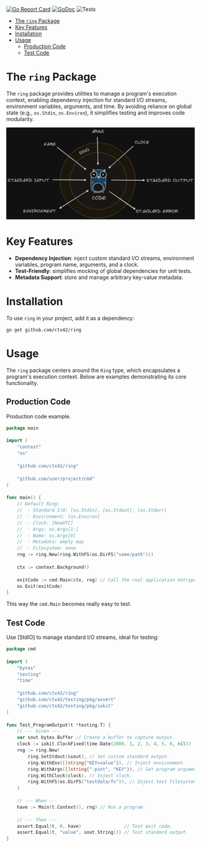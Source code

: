 [![Go Report Card](https://goreportcard.com/badge/github.com/ctx42/ring)](https://goreportcard.com/report/github.com/ctx42/ring)
[![GoDoc](https://img.shields.io/badge/api-Godoc-blue.svg)](https://pkg.go.dev/github.com/ctx42/ring)
![Tests](https://github.com/ctx42/ring/actions/workflows/go.yml/badge.svg?branch=master)

<!-- TOC -->
* [The `ring` Package](#the-ring-package)
* [Key Features](#key-features)
* [Installation](#installation)
* [Usage](#usage)
  * [Production Code](#production-code)
  * [Test Code](#test-code)
<!-- TOC -->

# The `ring` Package

The `ring` package provides utilities to manage a program's execution context,
enabling dependency injection for standard I/O streams, environment variables,
arguments, and time. By avoiding reliance on global state (e.g., `os.Stdin`, 
`os.Environ`), it simplifies testing and improves code modularity.

![ring.png](doc/ring.png)

# Key Features

- **Dependency Injection**: inject custom standard I/O streams, environment variables, program name, arguments, and a clock.
- **Test-Friendly**: simplifies mocking of global dependencies for unit tests.
- **Metadata Support**: store and manage arbitrary key-value metadata.

# Installation

To use `ring` in your project, add it as a dependency:

```shell
go get github.com/ctx42/ring
```

# Usage

The `ring` package centers around the `Ring` type, which encapsulates a 
program's execution context. Below are examples demonstrating its core 
functionality.

## Production Code

Production code example.

```go
package main

import (
    "context"
    "os"

    "github.com/ctx42/ring"

    "github.com/user/project/cmd"
)

func main() {
    // Default Ring:
    //  - Standard I/O: [os.Stdin], [os.Stdout], [os.Stderr]
    //  - Environment: [os.Environ]
    //  - Clock: [NowUTC]
    //  - Args: os.Args[1:]
    //  - Name: os.Args[0]
    //  - Metadata: empty map
    //  - Filesystem: none
    rng := ring.New(ring.WithFS(os.DirFS("some/path")))

    ctx := context.Background()
    
    exitCode := cmd.Main(ctx, rng) // Call the real application entrypoint.
    os.Exit(exitCode)
}
```

This way the `cmd.Main` becomes really easy to test. 

## Test Code

Use [StdIO] to manage standard I/O streams, ideal for testing:

```go
package cmd

import (
    "bytes"
    "testing"
    "time"

    "github.com/ctx42/ring"
    "github.com/ctx42/testing/pkg/assert"
    "github.com/ctx42/testing/pkg/iokit"
)

func Test_ProgramOutput(t *testing.T) {
    // --- Given ---
    var sout bytes.Buffer // Create a buffer to capture output.
    clock := iokit.ClockFixed(time.Date(2000, 1, 2, 3, 4, 5, 6, nil))
    rng := ring.New(
        ring.SetStdout(&sout), // Set custom standard output.
        ring.WithEnv([]string{"KEY=value"}), // Inject environment.
        ring.WithArgs([]string{"-pint", "KEY"}), // Set program arguments.
        ring.WithClock(clock), // Inject clock.
        ring.WithFS(os.DirFS("testdata/fs")), // Inject test filesystem.
    )

    // --- When ---
    have := Main(t.Context(), rng) // Run a program.

    // --- Then ---
    assert.Equal(t, 0, have)                // Test exit code.
    assert.Equal(t, "value", sout.String()) // Test standard output.
}
```
